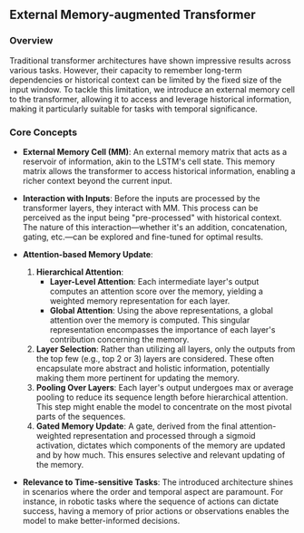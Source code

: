## External Memory-augmented Transformer

### Overview

Traditional transformer architectures have shown impressive results across various tasks. However, their capacity to remember long-term dependencies or historical context can be limited by the fixed size of the input window. To tackle this limitation, we introduce an external memory cell to the transformer, allowing it to access and leverage historical information, making it particularly suitable for tasks with temporal significance.

### Core Concepts

- **External Memory Cell (MM)**: An external memory matrix that acts as a reservoir of information, akin to the LSTM's cell state. This memory matrix allows the transformer to access historical information, enabling a richer context beyond the current input.
    
- **Interaction with Inputs**: Before the inputs are processed by the transformer layers, they interact with MM. This process can be perceived as the input being "pre-processed" with historical context. The nature of this interaction—whether it's an addition, concatenation, gating, etc.—can be explored and fine-tuned for optimal results.
    
- **Attention-based Memory Update**:
    
    1. **Hierarchical Attention**:
        - **Layer-Level Attention**: Each intermediate layer's output computes an attention score over the memory, yielding a weighted memory representation for each layer.
        - **Global Attention**: Using the above representations, a global attention over the memory is computed. This singular representation encompasses the importance of each layer's contribution concerning the memory.
    2. **Layer Selection**: Rather than utilizing all layers, only the outputs from the top few (e.g., top 2 or 3) layers are considered. These often encapsulate more abstract and holistic information, potentially making them more pertinent for updating the memory.
    3. **Pooling Over Layers**: Each layer's output undergoes max or average pooling to reduce its sequence length before hierarchical attention. This step might enable the model to concentrate on the most pivotal parts of the sequences.
    4. **Gated Memory Update**: A gate, derived from the final attention-weighted representation and processed through a sigmoid activation, dictates which components of the memory are updated and by how much. This ensures selective and relevant updating of the memory.
- **Relevance to Time-sensitive Tasks**: The introduced architecture shines in scenarios where the order and temporal aspect are paramount. For instance, in robotic tasks where the sequence of actions can dictate success, having a memory of prior actions or observations enables the model to make better-informed decisions.